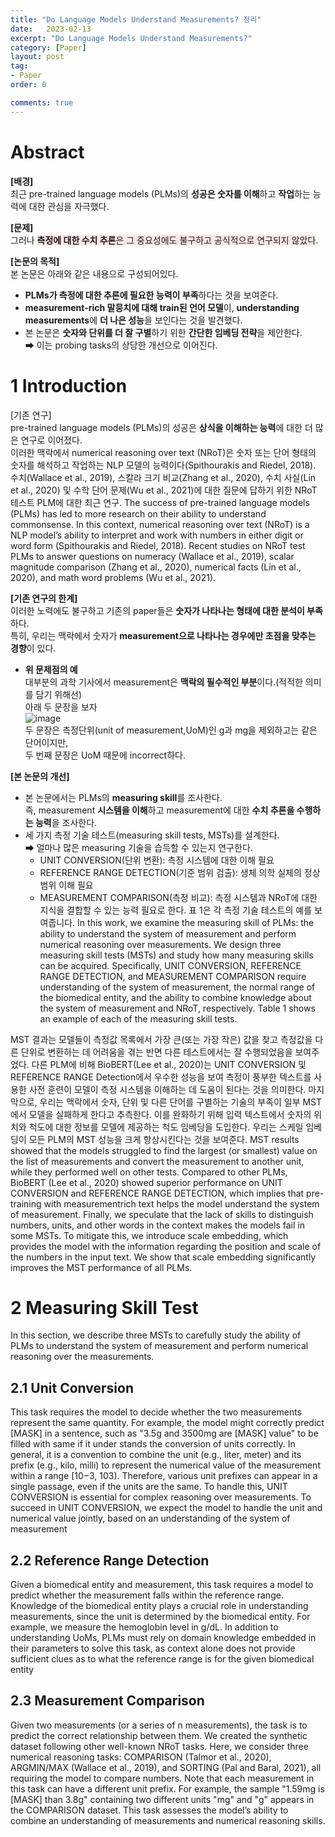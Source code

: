 ```yaml
---
title: "Do Language Models Understand Measurements? 정리"
date:   2023-02-13
excerpt: "Do Language Models Understand Measurements?"
category: [Paper]
layout: post
tag:
- Paper
order: 0

comments: true
---
```


# Abstract
**[배경]**     
최근 pre-trained language models (PLMs)의 **성공은 숫자를 이해**하고 **작업**하는 능력에 대한 관심을 자극했다.     

**[문제]**     
그러나 <span style="background-color:#FFE6E6">**측정에 대한 수치 추론**은 그 중요성에도 불구하고 공식적으로 연구되지 않았다</span>.    

**[논문의 목적]**       
본 논문은 아래와 같은 내용으로 구성되어있다.     
* **PLMs가 측정에 대한 추론에 필요한 능력이 부족**하다는 것을 보여준다.       
* **measurement-rich 말뭉치에 대해 train된 언어 모델**이, **understanding measurements**에 **더 나은 성능**을 보인다는 것을 발견했다.     
* 본 논문은 **숫자와 단위를 더 잘 구별**하기 위한 **간단한 임베딩 전략**을 제안한다.   
➡ 이는 probing tasks의 상당한 개선으로 이어진다.   



# 1 Introduction
[기존 연구]     
pre-trained language models (PLMs)의 성공은 **상식을 이해하는 능력**에 대한 더 많은 연구로 이어졌다.    
이러한 맥락에서 numerical reasoning over text (NRoT)은 숫자 또는 단어 형태의 숫자를 해석하고 작업하는 NLP 모델의 능력이다(Spithourakis and Riedel, 2018). 수치(Wallace et al., 2019), 스칼라 크기 비교(Zhang et al., 2020), 수치 사실(Lin et al., 2020) 및 수학 단어 문제(Wu et al., 2021)에 대한 질문에 답하기 위한 NRoT 테스트 PLM에 대한 최근 연구.
The success of pre-trained language models (PLMs) has led to more research on their ability to understand commonsense. In this context, numerical reasoning over text (NRoT) is a NLP model’s ability to interpret and work with numbers in either digit or word form (Spithourakis and Riedel, 2018). Recent studies on NRoT test PLMs to answer questions on numeracy (Wallace et al., 2019), scalar magnitude comparison (Zhang et al., 2020), numerical facts (Lin et al., 2020), and math word problems (Wu et al., 2021).


**[기존 연구의 한계]**     
이러한 노력에도 불구하고 기존의 paper들은 **숫자가 나타나는 형태에 대한 분석이 부족**하다.    
특히, 우리는 맥락에서 숫자가 **measurement으로 나타나는 경우에만 초점을 맞추는 경향**이 있다.   
* **위 문제점의 예**        
대부분의 과학 기사에서 measurement은 **맥락의 필수적인 부분**이다.(적적한 의미를 담기 위해선)   
아래 두 문장을 보자    
![image](https://user-images.githubusercontent.com/76824611/220443999-fd3d274d-c83b-48d2-80b9-067b155f6675.png)   
두 문장은 측정단위(unit of measurement,UoM)인 g과 mg을 제외하고는 같은 단어이지만,    
두 번째 문장은 UoM 때문에 incorrect하다.    


**[본 논문의 개선]**    
* 본 논문에서는 PLMs의 **measuring skill**를 조사한다.     
즉, measurement **시스템을 이해**하고 measurement에 대한 **수치 추론을 수행하는 능력**을 조사한다.     
* 세 가지 측정 기술 테스트(measuring skill tests, MSTs)를 설계한다.     
➡ 얼마나 많은 measuring 기술을 습득할 수 있는지 연구한다.       
   * UNIT CONVERSION(단위 변환): 측정 시스템에 대한 이해 필요        
   * REFERENCE RANGE DETECTION(기준 범위 검출): 생체 의학 실체의 정상 범위 이해 필요       
   * MEASUREMENT COMPARISON(측정 비교): 측정 시스템과 NRoT에 대한 지식을 결합할 수 있는 능력 필요로 한다. 표 1은 각 측정 기술 테스트의 예를 보여줍니다.
In this work, we examine the measuring skill of PLMs: the ability to understand the system of measurement and perform numerical reasoning over measurements. We design three measuring skill tests (MSTs) and study how many measuring skills can be acquired. Specifically, UNIT CONVERSION, REFERENCE RANGE DETECTION, and MEASUREMENT COMPARISON require understanding of the system of measurement, the normal range of the biomedical entity, and the ability to combine knowledge about the system of measurement and NRoT, respectively. Table 1 shows an example of each of the measuring skill tests.


MST 결과는 모델들이 측정값 목록에서 가장 큰(또는 가장 작은) 값을 찾고 측정값을 다른 단위로 변환하는 데 어려움을 겪는 반면 다른 테스트에서는 잘 수행되었음을 보여주었다. 다른 PLM에 비해 BioBERT(Lee et al., 2020)는 UNIT CONVERSION 및 REFERENCE RANGE Detection에서 우수한 성능을 보여 측정이 풍부한 텍스트를 사용한 사전 훈련이 모델이 측정 시스템을 이해하는 데 도움이 된다는 것을 의미한다. 마지막으로, 우리는 맥락에서 숫자, 단위 및 다른 단어를 구별하는 기술의 부족이 일부 MST에서 모델을 실패하게 한다고 추측한다. 이를 완화하기 위해 입력 텍스트에서 숫자의 위치와 척도에 대한 정보를 모델에 제공하는 척도 임베딩을 도입한다. 우리는 스케일 임베딩이 모든 PLM의 MST 성능을 크게 향상시킨다는 것을 보여준다.
MST results showed that the models struggled to find the largest (or smallest) value on the list of measurements and convert the measurement to another unit, while they performed well on other tests. Compared to other PLMs, BioBERT (Lee et al., 2020) showed superior performance on UNIT CONVERSION and REFERENCE RANGE DETECTION, which implies that pre-training with measurementrich text helps the model understand the system of measurement. Finally, we speculate that the lack of skills to distinguish numbers, units, and other words in the context makes the models fail in some MSTs. To mitigate this, we introduce scale embedding, which provides the model with the information regarding the position and scale of the numbers in the input text. We show that scale embedding significantly improves the MST performance of all PLMs.

# 2 Measuring Skill Test
In this section, we describe three MSTs to carefully
study the ability of PLMs to understand the system
of measurement and perform numerical reasoning
over the measurements.

## 2.1 Unit Conversion
This task requires the model to decide whether
the two measurements represent the same quantity.
For example, the model might correctly predict
[MASK] in a sentence, such as "3.5g and 3500mg
are [MASK] value" to be filled with same if it under
stands the conversion of units correctly. In general,
it is a convention to combine the unit (e.g., liter,
meter) and its prefix (e.g., kilo, milli) to represent
the numerical value of the measurement within a
range [10−3, 103). Therefore, various unit prefixes
can appear in a single passage, even if the units
are the same. To handle this, UNIT CONVERSION
is essential for complex reasoning over measurements. To succeed in UNIT CONVERSION, we expect the model to handle the unit and numerical
value jointly, based on an understanding of the system of measurement


## 2.2 Reference Range Detection
Given a biomedical entity and measurement, this
task requires a model to predict whether the measurement falls within the reference range. Knowledge of the biomedical entity plays a crucial role
in understanding measurements, since the unit is
determined by the biomedical entity. For example,
we measure the hemoglobin level in g/dL. In addition to understanding UoMs, PLMs must rely on
domain knowledge embedded in their parameters
to solve this task, as context alone does not provide
sufficient clues as to what the reference range is for
the given biomedical entity

## 2.3 Measurement Comparison
Given two measurements (or a series of n measurements), the task is to predict the correct relationship between them. We created the synthetic dataset following other well-known NRoT
tasks. Here, we consider three numerical reasoning tasks: COMPARISON (Talmor et al., 2020),
ARGMIN/MAX (Wallace et al., 2019), and SORTING (Pal and Baral, 2021), all requiring the model
to compare numbers. Note that each measurement
in this task can have a different unit prefix. For
example, the sample "1.59mg is [MASK] than 3.8g"
containing two different units "mg" and "g" appears
in the COMPARISON dataset. This task assesses the
model’s ability to combine an understanding of
measurements and numerical reasoning skills.

